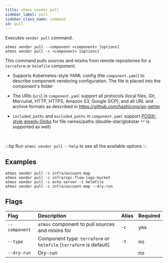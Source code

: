 ```yaml
---
title: atmos vendor pull
sidebar_label: pull
sidebar_class_name: command
id: pull
---
```


Executes `vendor pull` command.

```shell
atmos vendor pull --component <component> [options]
atmos vendor pull -c <component> [options]
```

This command pulls sources and mixins from remote repositories for a `terraform` or `helmfile` component.

- Supports Kubernetes-style YAML config (file `component.yaml`) to describe component vendoring configuration. The file is placed into the component's
  folder

- The URIs (`uri`) in `component.yaml` support all protocols (local files, Git, Mercurial, HTTP, HTTPS, Amazon S3, Google GCP), and all URL and
  archive formats as described in https://github.com/hashicorp/go-getter

- `included_paths` and `excluded_paths` in `component.yaml` support [POSIX-style greedy Globs](https://en.wikipedia.org/wiki/Glob_(programming)) for
  file names/paths (double-star/globstar `**` is supported as well)

<br/>

:::tip
Run `atmos vendor pull --help` to see all the available options
:::

## Examples

```shell
atmos vendor pull -c infra/account-map
atmos vendor pull -c infra/vpc-flow-logs-bucket
atmos vendor pull -c echo-server -t helmfile
atmos vendor pull -c infra/account-map --dry-run
```

## Flags

| Flag          | Description                                                        | Alias | Required |
|:--------------|:-------------------------------------------------------------------|:------|:---------|
| `--component` | `atmos` component to pull sources and mixins for                   | `-c`  | yes      |
| `--type`      | Component type: `terraform` or `helmfile` (`terraform` is default) | `-t`  | no       |
| `--dry-run`   | Dry-run                                                            |       | no       |
